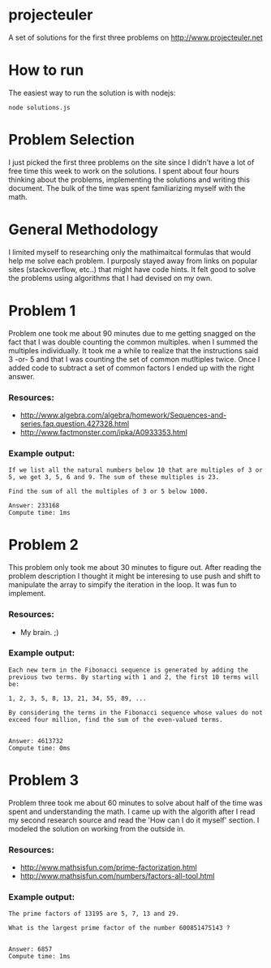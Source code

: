 projecteuler
============

A set of solutions for the first three problems on http://www.projecteuler.net

How to run
==========

The easiest way to run the solution is with nodejs:

````
node solutions.js
````

Problem Selection
=================
I just picked the first three problems on the site since I didn't have a lot of free time this week to work on the solutions. I spent about four hours thinking about the problems, implementing the solutions and writing this document. The bulk of the time was spent familiarizing myself with the math.

General Methodology
===================

I limited myself to researching only the mathimaitcal formulas that would help me solve each problem. I purposly stayed away from links on popular sites (stackoverflow, etc..) that might have code hints. It felt good to solve the problems using algorithms that I had devised on my own.

Problem 1
=========

Problem one took me about 90 minutes due to me getting snagged on the fact that I was double counting the common multiples. when I summed the multiples individually. It took me a while to realize that the instructions said 3 -or- 5 and that I was counting the set of common mutltiples twice. Once I added code to subtract a set of common factors I ended up with the right answer.

### Resources:
- http://www.algebra.com/algebra/homework/Sequences-and-series.faq.question.427328.html
- http://www.factmonster.com/ipka/A0933353.html

### Example output:
````
If we list all the natural numbers below 10 that are multiples of 3 or 5, we get 3, 5, 6 and 9. The sum of these multiples is 23.

Find the sum of all the multiples of 3 or 5 below 1000.

Answer: 233168
Compute time: 1ms
````


Problem 2
=========
This problem only took me about 30 minutes to figure out. After reading the problem description I thought it might be interesing to use push and shift to manipulate the array to simpify the iteration in the loop. It was fun to implement.

### Resources:
- My brain. ;)

### Example output:
````
Each new term in the Fibonacci sequence is generated by adding the previous two terms. By starting with 1 and 2, the first 10 terms will be:

1, 2, 3, 5, 8, 13, 21, 34, 55, 89, ...

By considering the terms in the Fibonacci sequence whose values do not exceed four million, find the sum of the even-valued terms.


Answer: 4613732
Compute time: 0ms

````

Problem 3
=========
Problem three took me about 60 minutes to solve about half of the time was spent and understanding the math. I came up with the algorith after I read my second research source and read the 'How can I do it myself' section. I modeled the solution on working from the outside in.

### Resources:
- http://www.mathsisfun.com/prime-factorization.html
- http://www.mathsisfun.com/numbers/factors-all-tool.html

### Example output:
````
The prime factors of 13195 are 5, 7, 13 and 29.

What is the largest prime factor of the number 600851475143 ?


Answer: 6857
Compute time: 1ms
````
